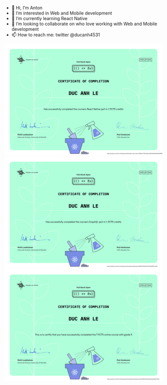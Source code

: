 - 👋 Hi, I’m Anton
- 👀 I’m interested in Web and Mobile development
- 🌱 I’m currently learning React Native
- 💞️ I’m looking to collaborate on who love working with Web and Mobile development
- 📫 How to reach me: twitter @ducanh4531

![React native certificate](https://github.com/ducanh4531/ducanh4531/blob/main/certificate-reactnative.png "React native certificate")\
![GraphQL certificate](https://github.com/ducanh4531/ducanh4531/blob/main/certificate-graphql.png "GraphQL certificate")\
![Fullstack certificate](https://github.com/ducanh4531/ducanh4531/blob/main/certificate-fullstack.png "Fullstack certificate")
<!---
ducanh4531/ducanh4531 is a ✨ special ✨ repository because its `README.md` (this file) appears on your GitHub profile.
You can click the Preview link to take a look at your changes.
--->

